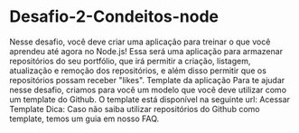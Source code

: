# Desafio-2-Condeitos-node
Nesse desafio, você deve criar uma aplicação para treinar o que você aprendeu até agora no Node.js!  Essa será uma aplicação para armazenar repositórios do seu portfólio, que irá permitir a criação, listagem, atualização e remoção dos repositórios, e além disso permitir que os repositórios possam receber "likes". Template da aplicação  Para te ajudar nesse desafio, criamos para você um modelo que você deve utilizar como um template do Github.  O template está disponível na seguinte url: Acessar Template  Dica: Caso não saiba utilizar repositórios do Github como template, temos um guia em nosso FAQ.
